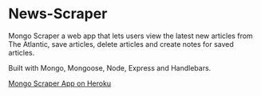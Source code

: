 # News-Scraper

Mongo Scraper a web app that lets users view the latest new articles from The Atlantic, save articles, delete articles and create notes for saved articles. 

Built with Mongo, Mongoose, Node, Express and Handlebars. 

[Mongo Scraper App on Heroku](https://arcane-bastion-92075.herokuapp.com/)